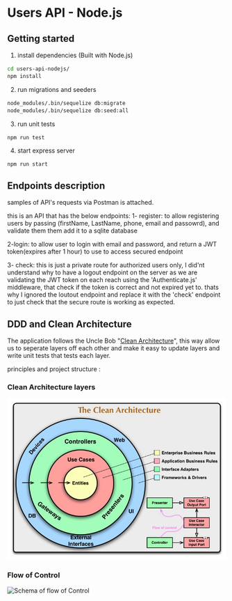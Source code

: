 # Users API - Node.js

## Getting started

1. install dependencies (Built with Node.js)

```sh
cd users-api-nodejs/
npm install
```

2. run migrations and seeders

```sh
node_modules/.bin/sequelize db:migrate
node_modules/.bin/sequelize db:seed:all
```

3. run unit tests

```sh
npm run test
```

4. start express server

```
npm run start
```

## Endpoints description

samples of API's requests via Postman is attached.

this is an API that has the below endpoints:
1- register: to allow registering users by passing (firstName, LastName, phone, email and passowrd), and validate them them add it to a sqlite database

2-login: to allow user to login with email and password, and return a JWT token(expires after 1 hour) to use to access secured endpoint

3- check: this is just a private route for authorized users only, I did'nt understand why to have a logout endpoint on the server as we are validating the JWT token on each reach using the 'Authenticate.js' middleware, that check if the token is correct and not expired yet to.
thats why I ignored the loutout endpoint and replace it with the 'check' endpoint to just check that the secure route is working as expected.

## DDD and Clean Architecture

The application follows the Uncle Bob "[Clean Architecture](https://8thlight.com/blog/uncle-bob/2012/08/13/the-clean-architecture.html)", this way allow us to seperate layers off each other and make it easy to update layers and write unit tests that tests each layer.

principles and project structure :

### Clean Architecture layers

![Schema of flow of Clean Architecture](/doc/Uncle_Bob_Clean_Architecture.jpg)

### Flow of Control

![Schema of flow of Control](/doc/Hapijs_Clean_Architecture.svg)
